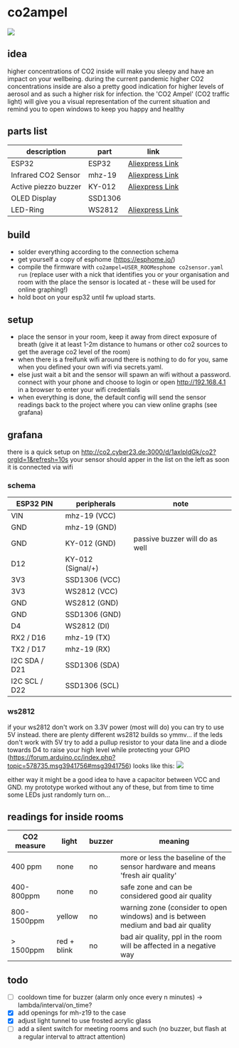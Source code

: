 # co2ampel

![](https://git.unhb.de/smash/co2ampel/raw/branch/master/doc/case.jpg)

## idea
higher concentrations of CO2 inside will make you sleepy and have an impact on your wellbeing. during the current pandemic higher CO2 concentrations inside are also a pretty good indication for higher levels of aerosol and as such a higher risk for infection. the 'CO2 Ampel' (CO2 traffic light) will give you a visual representation of the current situation and remind you to open windows to keep you happy and healthy

## parts list


| description | part | link |
| -------------------- | ----------- | ------------------------------------------- |
| ESP32 | ESP32 | [Aliexpress Link ](https://de.aliexpress.com/item/32864722159.html?spm=a2g0o.productlist.0.0.6e7e745aBnlwmM&algo_pvid=b9be1fdc-113a-4e2e-aafa-4e08151af66c&algo_expid=b9be1fdc-113a-4e2e-aafa-4e08151af66c-1&btsid=0ab50f6215990625361401073eaad4&ws_ab_test=searchweb0_0,searchweb201602_,searchweb201603_)|
| Infrared CO2 Sensor | mhz-19 | [Aliexpress Link ](https://de.aliexpress.com/i/32952229446.html) |
| Active piezzo buzzer | KY-012 | [Aliexpress Link ](https://de.aliexpress.com/item/32740686896.html?spm=a2g0o.productlist.0.0.554c8f02ZzXw5y&algo_pvid=a49664ca-1685-4d9a-b7ba-45c1fbf5a7ba&algo_expid=a49664ca-1685-4d9a-b7ba-45c1fbf5a7ba-0&btsid=0ab6f83115990618356642096e52ad&ws_ab_test=searchweb0_0,searchweb201602_,searchweb201603_) |
| OLED Display | SSD1306 |  |
| LED-Ring | WS2812 | [Aliexpress Link ](https://de.aliexpress.com/item/32835427711.html?spm=a2g0o.productlist.0.0.847c3d32JLroFX&algo_pvid=32c7c01b-df4b-430e-b550-00097f15afde&algo_expid=32c7c01b-df4b-430e-b550-00097f15afde-0&btsid=0ab6f83115990618906573133e52ad&ws_ab_test=searchweb0_0,searchweb201602_,searchweb201603_) |

## build

* solder everything according to the connection schema
* get yourself a copy of esphome (https://esphome.io/)
* compile the firmware with ```co2ampel=USER_ROOMesphome co2sensor.yaml run``` (replace user with a nick that identifies you or your organisation and room with the place the sensor is located at - these will be used for online graphing!)
* hold boot on your esp32 until fw upload starts.

## setup
* place the sensor in your room, keep it away from direct exposure of breath (give it at least 1-2m distance to humans or other co2 sources to get the average co2 level of the room)
* when there is a freifunk wifi around there is nothing to do for you, same when you defined your own wifi via secrets.yaml.
* else just wait a bit and the sensor will spawn an wifi without a password. connect with your phone and choose to login or open http://192.168.4.1 in a browser to enter your wifi credentials
* when everything is done, the default config will send the sensor readings back to the project where you can view online graphs (see grafana)

## grafana

there is a quick setup on http://co2.cyber23.de:3000/d/1axlpIdGk/co2?orgId=1&refresh=10s your sensor should apper in the list on the left as soon it is connected via wifi

### schema

| ESP32 PIN     | peripherals       | note                           |
| ------------- | ----------------- | ------------------------------ |
| VIN           | mhz-19 (VCC)      |                                |
| GND           | mhz-19 (GND)      |                                |
| GND           | KY-012 (GND)      | passive buzzer will do as well |
| D12           | KY-012 (Signal/+) |                                |
| 3V3           | SSD1306 (VCC)     |                                |
| 3V3           | WS2812 (VCC)      |                                |
| GND           | WS2812 (GND)      |                                |
| GND           | SSD1306 (GND)     |                                |
| D4            | WS2812 (DI)       |                                |
| RX2 / D16     | mhz-19 (TX)       |                                | 
| TX2 / D17     | mhz-19 (RX)       |                                |
| I2C SDA / D21 | SSD1306 (SDA)     |                                |
| I2C SCL / D22 | SSD1306 (SCL)     |                                |

### ws2812
if your ws2812 don't work on 3.3V power (most will do) you can try to use 5V instead. there are plenty different ws2812 builds so ymmv... if the leds don't work with 5V try to add a pullup resistor to your data line and a diode towards D4 to raise your high level while protecting your GPIO (https://forum.arduino.cc/index.php?topic=578735.msg3941756#msg3941756)
looks like this:
![](https://git.unhb.de/smash/co2ampel/raw/branch/master/doc/levelshifter.png)

either way it might be a good idea to have a capacitor between VCC and GND. my prototype worked without any of these, but from time to time some LEDs just randomly turn on...





## readings for inside rooms


| CO2 measure | light  | buzzer | meaning                                                                           |
| ----------- | ------ | ------ | --------------------------------------------------------------------------------- |
| 400 ppm     | none   | no     | more or less the baseline of the sensor hardware and means 'fresh air quality'    |
| 400-800ppm  | none   | no     | safe zone and can be considered good air quality                                  |
| 800-1500ppm | yellow | no     | warning zone (consider to open windows) and is between medium and bad air quality |
| > 1500ppm   | red + blink    | no       | bad air quality, ppl in the room will be affected in a negative way               |

 


## todo
- [ ]  cooldown time for buzzer (alarm only once every n minutes) -> lambda/interval/on_time?
- [x]  add openings for mh-z19 to the case
- [x]  adjust light tunnel to use frosted acrylic glass
- [ ]  add a silent switch for meeting rooms and such (no buzzer, but flash at a regular interval to attract attention)
